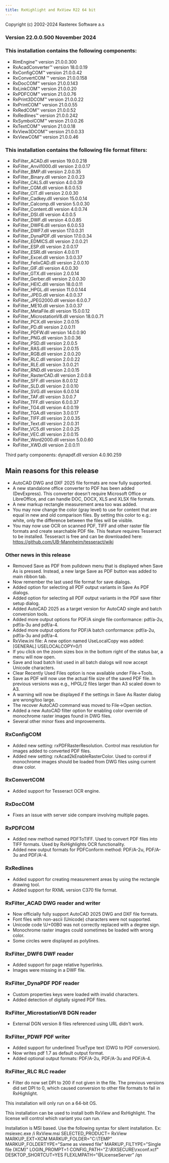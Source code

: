 ```yaml
---
title: RxHighlight and RxView R22 64 bit
---
```


<!-- ## Readme for RxHighlight™ and RxView™ R22 64 bit -->
Copyright (c) 2002-2024 Rasterex Software a.s

### Version 22.0.0.500 November 2024

### This installation contains the following components:
- RimEngine™ version 21.0.0.300
- RxAcadConverter™ version 18.0.0.19
- RxConfigCOM™ version 21.0.0.42
- RxConvertCOM ™ version 21.0.0.158
- RxDocCOM™ version 21.0.0.143
- RxLinkCOM™ version 21.0.0.20
- RxPDFCOM™ version 21.0.0.76
- RxPrint3DCOM™ version 21.0.0.22
- RxPrintCOM™ version 21.0.0.55
- RxRedCOM™ version 21.0.0.52
- RxRedlines™ version 21.0.0.242
- RxSymbolCOM™ version 21.0.0.26
- RxTextCOM™ version 21.0.0.18
- RxView3DCOM™ version 21.0.0.33
- RxViewCOM™ version 21.0.0.46


### This installation contains the following file format filters:
- RxFilter_ACAD.dll  version  19.0.0.218  
- RxFilter_Anvil1000.dll  version 2.0.0.17
- RxFilter_BMP.dll  version   2.0.0.35
- RxFilter_Binary.dll   version   2.0.0.23
- RxFilter_CALS.dll   version   4.0.0.39
- RxFilter_CGM.dll   version   8.0.0.53
- RxFilter_CIT.dll   version   2.0.0.30 
- RxFilter_Cadkey.dll   version   15.0.0.14
- RxFilter_Calcomp.dll   version   5.0.0.30 
- RxFilter_Content.dll   version   4.0.0.74
- RxFilter_DSI.dll   version   4.0.0.5 
- RxFilter_DWF.dll   version  4.0.0.85
- RxFilter_DWF6.dll   version   6.0.0.53
- RxFilter_DWF7.dll   version   17.0.0.31
- RxFilter_DynaPDF.dll version 17.0.0.34
- RxFilter_EDMICS.dll   version   2.0.0.21 
- RxFilter_ESP.dll   version   2.0.0.17 
- RxFilter_ESRI.dll   version   4.0.0.11 
- RxFilter_Excel.dll   version   3.0.0.37 
- RxFilter_FelixCAD.dll   version   2.0.0.10 
- RxFilter_GIF.dll   version   4.0.0.30 
- RxFilter_GTX.dll   version   2.0.0.14
- RxFilter_Gerber.dll   version   2.0.0.30
- RxFilter_HEIC.dlll   version   18.0.0.11
- RxFilter_HPGL.dll   version   11.0.0.144
- RxFilter_JPEG.dll   version   4.0.0.37
- RxFilter_JPEG2000.dll version 6.0.0.7
- RxFilter_ME10.dll   version   3.0.0.37
- RxFilter_MetaFile.dll   version   15.0.0.12
- RxFilter_MicrostationV8.dll   version   18.0.0.71
- RxFilter_PCX.dll   version   2.0.0.15 
- RxFilter_PD.dll   version   2.0.0.11 
- RxFilter_PDFW.dll   version   14.0.0.90
- RxFilter_PNG.dll   version   3.0.0.36
- RxFilter_PSD.dll   version   2.0.0.5
- RxFilter_RAS.dll   version   2.0.0.15
- RxFilter_RGB.dll   version   2.0.0.20 
- RxFilter_RLC.dll   version   2.0.0.22
- RxFilter_RLE.dll   version   3.0.0.21
- RxFilter_RND.dll   version   2.0.0.15
- RxFilter_RasterCAD.dll   version   2.0.0.8
- RxFilter_SFF.dll version 8.0.0.12
- RxFilter_SLD.dll   version   2.0.0.10
- RxFilter_SVG.dll   version   6.0.0.14 
- RxFilter_TAF.dll   version   3.0.0.7
- RxFilter_TFF.dll   version   6.0.0.37
- RxFilter_TG4.dll   version   4.0.0.19
- RxFilter_TGA.dll   version   3.0.0.17
- RxFilter_TIFF.dll   version   2.0.0.35 
- RxFilter_Text.dll   version   2.0.0.31 
- RxFilter_VC5.dll   version   2.0.0.25
- RxFilter_VEC.dll   version   2.0.0.15
- RxFilter_Word2000.dll   version   5.0.0.60 
- RxFilter_XWD.dll   version   2.0.0.11

Third party components:
dynapdf.dll        version 4.0.90.259


## Main reasons for this release
- AutoCAD DWG and DXF 2025 file formats are now fully supported.
- A new standalone office converter to PDF has been added (DevExpress). This converter doesn’t require Microsoft Office or LibreOffice, and can handle DOC, DOCX, XLS and XLSX file formats.
- A new markup rectangle measurement area too was added.
- You may now change the color (gray level) to use for content that are equal in new and old comparison files. By setting this color to e.g.: white, only the difference between the files will be visible.
- You may now use OCR on scanned PDF, TIFF and other raster file formats and create searchable PDF file. This feature requires Tesseract to be installed. Tesseract is free and can be downloaded here: https://github.com/UB-Mannheim/tesseract/wiki

### Other news in this release
- Removed Save as PDF from pulldown menu that is displayed when Save As is pressed. Instead, a new large Save as PDF button was added to main ribbon tab.
- Now remember the last used file format for save dialogs.
- Added option for selecting all PDF output variants in Save As PDF dialogs.
- Added option for selecting all PDF output variants in the PDF save filter setup dialog.
- Added AutoCAD 2025 as a target version for AutoCAD single and batch conversion tools.
- Added more output options for PDF/A single file conformance: pdf/a-2u, pdf/a-3u and pdf/a-4.
- Added more output options for PDF/A batch conformance: pdf/a-2u, pdf/a-3u and pdf/a-4.
- RxView.ini file: A new option named UseLocalCopy was added:  [GENERAL] USELOCALCOPY=0/1
- If you click on the zoom sizes box in the bottom right of the status bar, a menu will now open.
- Save and load batch list used in all batch dialogs will now accept Unicode characters.
- Clear Recently Used Files option is now available under File->Tools.
- Save as PDF will now use the actual file size of the saved PDF file. In previous versions was e.g., HPGL/2 files larger than A3 scaled down to A3.
- A warning will now be displayed if the settings in Save As Raster dialog are wrong/too large.
- The recover AutoCAD command was moved to File->Open section.
- Added a new AutoCAD filter option for enabling color override of monochrome raster images found in DWG files.
- Several other minor fixes and improvements.

### RxConfigCOM
- Added new setting: rxPDFRasterResolution. Control max resolution for images added to converted PDF files.
- Added new setting: rxAcad2kEnableRasterColor. Used to control if monochrome images should be loaded from DWG files using current draw color.

### RxConvertCOM
- Added support for Tesseract OCR engine.

### RxDocCOM
- Fixes an issue with server side compare involving multiple pages.

### RxPDFCOM
- Added new method named PDFToTIFF. Used to convert PDF files into TIFF formats. Used by RxHighlights OCR functionality.
- Added new output formats for PDFConform method: PDF/A-2u, PDF/A-3u and PDF/A-4.

### RxRedlines
- Added support for creating measurement areas by using the rectangle drawing tool.
- Added support for RXML version C370 file format.

### RxFilter_ACAD DWG reader and writer
- Now officially fully support AutoCAD 2025 DWG and DXF file formats.
- Font files with non-ascii (Unicode) characters were not supported.
- Unicode code \U+00B0 was not correctly replaced with a degree sign.
- Monochrome raster images could sometimes be loaded with wrong color.
- Some circles were displayed as polylines.

### RxFilter_DWF6 DWF reader
- Added support for page relative hyperlinks.
- Images were missing in a DWF file.

### RxFilter_DynaPDF PDF reader
- Custom properties keys were loaded with invalid characters.
- Added detection of digitally signed PDF files.

### RxFilter_MicrostationV8 DGN reader
- External DGN version 8 files referenced using URL didn't work.

### RxFilter_PDWF PDF writer
- Added support for underlined TrueType text (DWG to PDF conversion).
- Now writes pdf 1.7 as default output format.
- Added optional output formats: PDF/A-2u, PDF/A-3u and PDF/A-4.

### RxFilter_RLC RLC reader
- Filter do now set DPI to 200 if not given in the file. The previous versions did set DPI to 0, which caused conversion to other file formats to fail in RxHighlight.


This installation will only run on a 64-bit OS.

This installation can be used to install both RxView and RxHighlight.
The license will control which variant you can run.

Installation is MSI based. Use the following syntax for silent installation.
Ex:
msiexec.exe /i RxView.msi SELECTED_PRODUCT= RxView MARKUP_EXT=XCM MARKUP_FOLDER="C:\TEMP" MARKUP_FOLDERTYPE="Same as viewed file" MARKUP_FILTYPE="Single file (XCM)" LOGIN_PROMPT=1 CONFIG_PATH="Z:\RXSECURE\rxconf.xcf" DESKTOP_SHORTCUT=YES FLEXLMPATH=”@LicenseServer” /qn    
